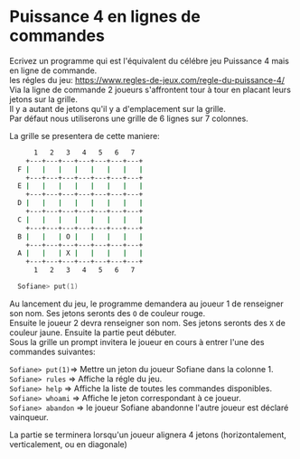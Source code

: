 # Puissance 4 en lignes de commandes

Ecrivez un programme qui est l'équivalent du célébre jeu Puissance 4 mais en ligne de commande.  
les régles du jeu: https://www.regles-de-jeux.com/regle-du-puissance-4/  
Via la ligne de commande 2 joueurs s'affrontent tour à tour en placant leurs jetons sur la grille.  
Il y a autant de jetons qu'il y a d'emplacement sur la grille.  
Par défaut nous utiliserons une grille de 6 lignes sur 7 colonnes.

La grille se presentera de cette maniere:

```zsh
      1   2   3   4   5   6   7
    +---+---+---+---+---+---+---+
  F |   |   |   |   |   |   |   |
    +---+---+---+---+---+---+---+
  E |   |   |   |   |   |   |   |
    +---+---+---+---+---+---+---+
  D |   |   |   |   |   |   |   |
    +---+---+---+---+---+---+---+
  C |   |   |   |   |   |   |   |
    +---+---+---+---+---+---+---+
  B |   |   | O |   |   |   |   |
    +---+---+---+---+---+---+---+
  A |   |   | X |   |   |   |   |
    +---+---+---+---+---+---+---+
      1   2   3   4   5   6   7

  Sofiane> put(1)
```

Au lancement du jeu, le programme demandera au joueur 1 de renseigner son nom.
Ses jetons seronts des `O` de couleur rouge.  
Ensuite le joueur 2 devra renseigner son nom.
Ses jetons seronts des `X` de couleur jaune.
Ensuite la partie peut débuter.  
Sous la grille un prompt invitera le joueur en cours à entrer l'une des commandes suivantes:

`Sofiane> put(1)`=> Mettre un jeton du joueur Sofiane dans la colonne 1.  
`Sofiane> rules` => Affiche la régle du jeu.  
`Sofiane> help` => Affiche la liste de toutes les commandes disponibles.  
`Sofiane> whoami` => Affiche le jeton correspondant à ce joueur.  
`Sofiane> abandon` => le joueur Sofiane abandonne l'autre joueur est déclaré vainqueur.

La partie se terminera lorsqu'un joueur alignera 4 jetons (horizontalement, verticalement, ou en diagonale)

